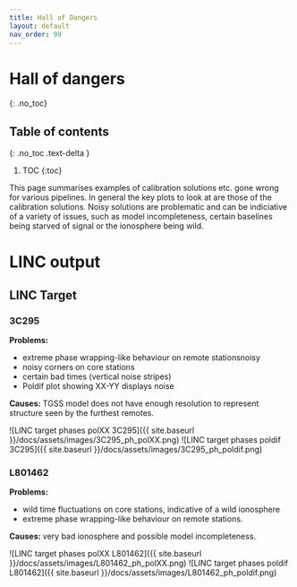 ```yaml
---
title: Hall of Dangers
layout: default
nav_order: 99
---
```


# Hall of dangers
{: .no_toc}

## Table of contents
{: .no_toc .text-delta }

1. TOC
{:toc}

This page summarises examples of calibration solutions etc. gone wrong for various pipelines. In general the key plots to look at are those of the calibration solutions. Noisy solutions are problematic and can be indiciative of a variety of issues, such as model incompleteness, certain baselines being starved of signal or the ionosphere being wild.

# LINC output

## LINC Target
### 3C295

**Problems:**

* extreme phase wrapping-like behaviour on remote stationsnoisy
* noisy corners on core stations
* certain bad times (vertical noise stripes)
* Poldif plot showing XX-YY displays noise

**Causes:** TGSS model does not have enough resolution to represent structure seen by the furthest remotes.

![LINC target phases polXX 3C295]({{ site.baseurl }}/docs/assets/images/3C295_ph_polXX.png)
![LINC target phases poldif 3C295]({{ site.baseurl }}/docs/assets/images/3C295_ph_poldif.png)

### L801462

**Problems:**

* wild time fluctuations on core stations, indicative of a wild ionosphere
* extreme phase wrapping-like behaviour on remote stations.

**Causes:** very bad ionosphere and possible model incompleteness.

![LINC target phases polXX L801462]({{ site.baseurl }}/docs/assets/images/L801462_ph_polXX.png)
![LINC target phases poldif L801462]({{ site.baseurl }}/docs/assets/images/L801462_ph_poldif.png)
